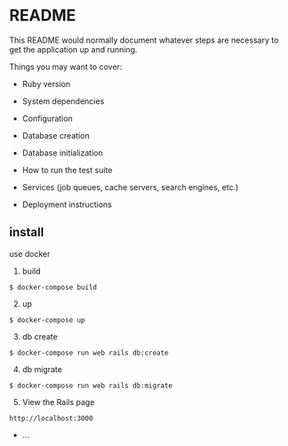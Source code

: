 # README

This README would normally document whatever steps are necessary to get the
application up and running.

Things you may want to cover:

* Ruby version

* System dependencies

* Configuration

* Database creation

* Database initialization

* How to run the test suite

* Services (job queues, cache servers, search engines, etc.)

* Deployment instructions

## install

use docker
1. build
```
$ docker-compose build
```
2. up
```
$ docker-compose up
```

3. db create
```
$ docker-compose run web rails db:create
```

4. db migrate
```
$ docker-compose run web rails db:migrate
```

5. View the Rails page

``` http://localhost:3000 ```

* ...
